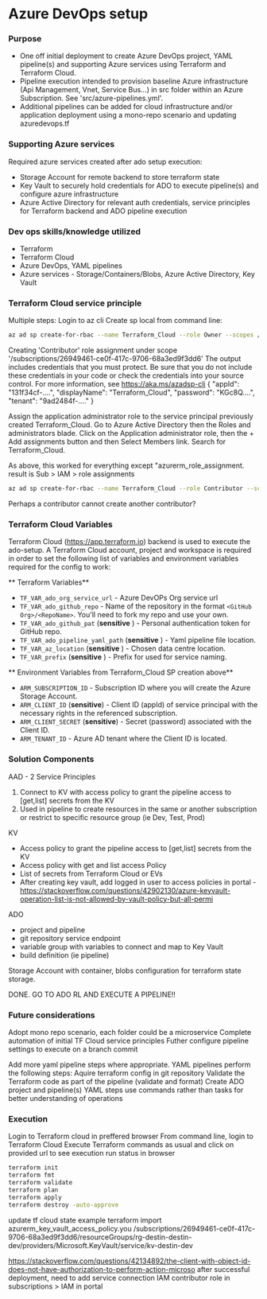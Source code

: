 # Azure DevOps setup #

### Purpose ###

* One off initial deployment to create Azure DevOps project, YAML pipeline(s) and supporting Azure services using Terraform and Terraform Cloud.
* Pipeline execution intended to provision baseline Azure infrastructure (Api Management, Vnet, Service Bus...) in src folder within an Azure Subscription. See 'src/azure-pipelines.yml'.
* Additional pipelines can be added for cloud infrastructure and/or application deployment using a mono-repo scenario and updating azuredevops.tf

### Supporting Azure services ###
Required azure services created after ado setup execution:
* Storage Account for remote backend to store terraform state
* Key Vault to securely hold credentials for ADO to execute pipeline(s) and configure azure infrastructure
* Azure Active Directory for relevant auth credentials, service principles for Terraform backend and ADO pipeline execution

### Dev ops skills/knowledge utilized ###
* Terraform
* Terraform Cloud
* Azure DevOps, YAML pipelines
* Azure services - Storage/Containers/Blobs, Azure Active Directory, Key Vault

### Terraform Cloud service principle ###
Multiple steps:
Login to az cli
Create sp local from command line:

```bash
az ad sp create-for-rbac --name Terraform_Cloud --role Owner --scopes /subscriptions/26949461-ce0f-417c-9706-68a3ed9f3dd6
```

Creating 'Contributor' role assignment under scope '/subscriptions/26949461-ce0f-417c-9706-68a3ed9f3dd6'
The output includes credentials that you must protect. Be sure that you do not include these credentials in your code or check the credentials into your source control. For more information, see https://aka.ms/azadsp-cli
{
  "appId": "131f34cf-....",
  "displayName": "Terraform_Cloud",
  "password": "KGc8Q....",
  "tenant": "9ad2484f-...."
}


Assign the application administrator role to the service principal previously created Terraform_Cloud.
Go to Azure Active Directory then the Roles and administrators blade. Click on the Application administrator role, then the + Add assignments button and then Select Members link. Search for Terraform_Cloud.

As above, this worked for everything except "azurerm_role_assignment. result is Sub > IAM > role assignments
```bash
az ad sp create-for-rbac --name Terraform_Cloud --role Contributor --scopes /subscriptions/26949461-ce0f-417c-9706-68a3ed9f3dd6
```

Perhaps a contributor cannot create another contributor?

### Terraform Cloud Variables ###
Terraform Cloud (https://app.terraform.io) backend is used to execute the ado-setup. A Terraform Cloud account, project and workspace is required in order to set the following list of variables and environment variables required for the config to work:

** Terraform Variables**
* `TF_VAR_ado_org_service_url` - Azure DevOPs Org service url
* `TF_VAR_ado_github_repo` - Name of the repository in the format `<GitHub Org>/<RepoName>`. You'll need to fork my repo and use your own.
* `TF_VAR_ado_github_pat` (**sensitive** ) - Personal authentication token for GitHub repo.
* `TF_VAR_ado_pipeline_yaml_path` (**sensitive** ) - Yaml pipeline file location.
* `TF_VAR_az_location` (**sensitive** ) - Chosen data centre location.
* `TF_VAR_prefix` (**sensitive** ) - Prefix for used for service naming.

** Environment Variables from Terraform_Cloud SP creation above**

* `ARM_SUBSCRIPTION_ID` - Subscription ID where you will create the Azure Storage Account.
* `ARM_CLIENT_ID` (**sensitive**) - Client ID (appId) of service principal with the necessary rights in the referenced subscription.
* `ARM_CLIENT_SECRET` (**sensitive**) - Secret (password) associated with the Client ID.
* `ARM_TENANT_ID` - Azure AD tenant where the Client ID is located.

### Solution Components ###
AAD - 2 Service Principles
1. Connect to KV with access policy to grant the pipeline access to [get,list] secrets from the KV
2. Used in pipeline to create resources in the same or another subscription or restrict to specific resource group (ie Dev, Test, Prod)

KV
* Access policy to grant the pipeline access to [get,list] secrets from the KV
* Access policy with get and list access Policy
* List of secrets from Terraform Cloud or EVs
* After creating key vault, add logged in user to access policies in portal - https://stackoverflow.com/questions/42902130/azure-keyvault-operation-list-is-not-allowed-by-vault-policy-but-all-permi

ADO
* project and pipeline
* git repository service endpoint
* variable group with variables to connect and map to Key Vault
* build definition (ie pipeline)

Storage Account with container, blobs configuration for terraform state storage.

DONE. GO TO ADO RL AND EXECUTE A PIPELINE!!

### Future considerations ###
Adopt mono repo scenario, each folder could be a microservice
Complete automation of initial TF Cloud service principles
Futher configure pipeline settings to execute on a branch commit

Add more yaml pipeline steps where appropriate. YAML pipelines perform the following steps:
Aquire terraform config in git repository
Validate the Terraform code as part of the pipeline (validate and format)
Create ADO project and pipeline(s)
YAML steps use commands rather than tasks for better understanding of operations

### Execution ###
Login to Terraform cloud in preffered browser
From command line, login to Terraform Cloud
Execute Terraform commands as usual and click on provided url to see execution run status in browser

```bash
terraform init
terraform fmt
terraform validate
terraform plan
terraform apply
terraform destroy -auto-approve
```

update tf cloud state example
terraform import azurerm_key_vault_access_policy.you /subscriptions/26949461-ce0f-417c-9706-68a3ed9f3dd6/resourceGroups/rg-destin-destin-dev/providers/Microsoft.KeyVault/service/kv-destin-dev

https://stackoverflow.com/questions/42134892/the-client-with-object-id-does-not-have-authorization-to-perform-action-microso
after successful deployment, need to add service connection IAM contributor role in subscriptions > IAM in portal
